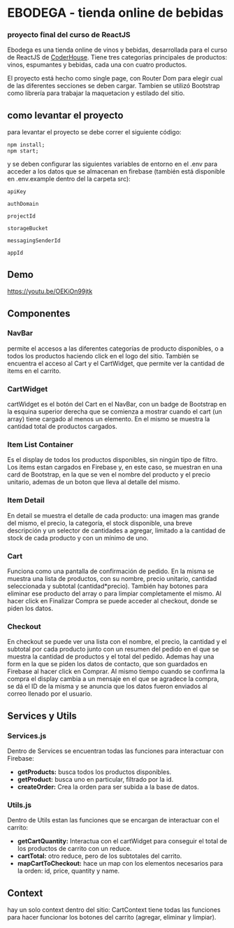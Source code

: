 # EBODEGA - tienda online de bebidas
### proyecto final del curso de ReactJS
Ebodega es una tienda online de vinos y bebidas, desarrollada para el curso de ReactJS de [CoderHouse](https://www.coderhouse.com/). Tiene tres categorías principales de productos: vinos, espumantes y bebidas, cada una con cuatro productos.

El proyecto está hecho como single page, con Router Dom para elegir cual de las diferentes secciones se deben cargar.
Tambien se utilizó Bootstrap como librería para trabajar la maquetacion y estilado del sitio.
## como levantar el proyecto
para levantar el proyecto se debe correr el siguiente código:
```
npm install;
npm start;
```
y se deben configurar las siguientes variables de entorno en el .env para acceder a los datos que se almacenan en firebase (también está disponible en .env.example dentro del la carpeta src):
```
apiKey

authDomain

projectId

storageBucket

messagingSenderId

appId
```
## Demo
https://youtu.be/OEKiOn99jtk
## Componentes
### NavBar
permite el accesos a las diferentes categorías de producto disponibles, o a todos los productos haciendo click en el logo del sitio. También se encuentra el acceso al Cart y el CartWidget, que permite ver la cantidad de items en el carrito.
### CartWidget
cartWidget es el botón del Cart en el NavBar, con un badge de Bootstrap en la esquina superior derecha que se comienza a mostrar cuando el cart (un array) tiene cargado al menos un elemento. En el mismo se muestra la cantidad total de productos cargados.
### Item List Container
Es el display de todos los productos disponibles, sin ningún tipo de filtro. Los items estan cargados en Firebase y, en este caso, se muestran en una card de Bootstrap, en la que se ven el nombre del producto y el precio unitario, ademas de un boton que lleva al detalle del mismo.
### Item Detail
En detail se muestra el detalle de cada producto: una imagen mas grande del mismo, el precio, la categoría, el stock disponible, una breve descripción y un selector de cantidades a agregar, limitado a la cantidad de stock de cada producto y con un mínimo de uno.
### Cart
Funciona como una pantalla de confirmación de pedido. En la misma se muestra una lista de productos, con su nombre, precio unitario, cantidad seleccionada y subtotal (cantidad*precio). También hay botones para eliminar ese producto del array o para limpiar completamente el mismo.
Al hacer click en Finalizar Compra se puede acceder al checkout, donde se piden los datos.
### Checkout
En checkout se puede ver una lista con el nombre, el precio, la cantidad y el subtotal por cada producto junto con un resumen del pedido en el que se muestra la cantidad de productos y el total del pedido.
Ademas hay una form en la que se piden los datos de contacto, que son guardados en Firebase al hacer click en Comprar. Al mismo tiempo cuando se confirma la compra el display cambia a un mensaje en el que se agradece la compra, se dá el ID de la misma y se anuncia que los datos fueron enviados al correo llenado por el usuario.
## Services y Utils
### Services.js
Dentro de Services se encuentran todas las funciones para interactuar con Firebase:
 - **getProducts:** busca todos los productos disponibles.
 - **getProduct:** busca uno en particular, filtrado por la id.
 - **createOrder:** Crea la orden para ser subida a la base de datos.
### Utils.js
Dentro de Utils estan las funciones que se encargan de interactuar con el carrito:
 - **getCartQuantity:** Interactua con el cartWidget para conseguir el total
   de los productos de carrito con un reduce.
 - **cartTotal:** otro reduce, pero de los subtotales del carrito.
 - **mapCartToCheckout:** hace un map con los elementos necesarios para la
   orden: id, price, quantity y name.
## Context
hay un solo context dentro del sitio: CartContext tiene todas las funciones para hacer funcionar los botones del carrito (agregar, eliminar y limpiar).
